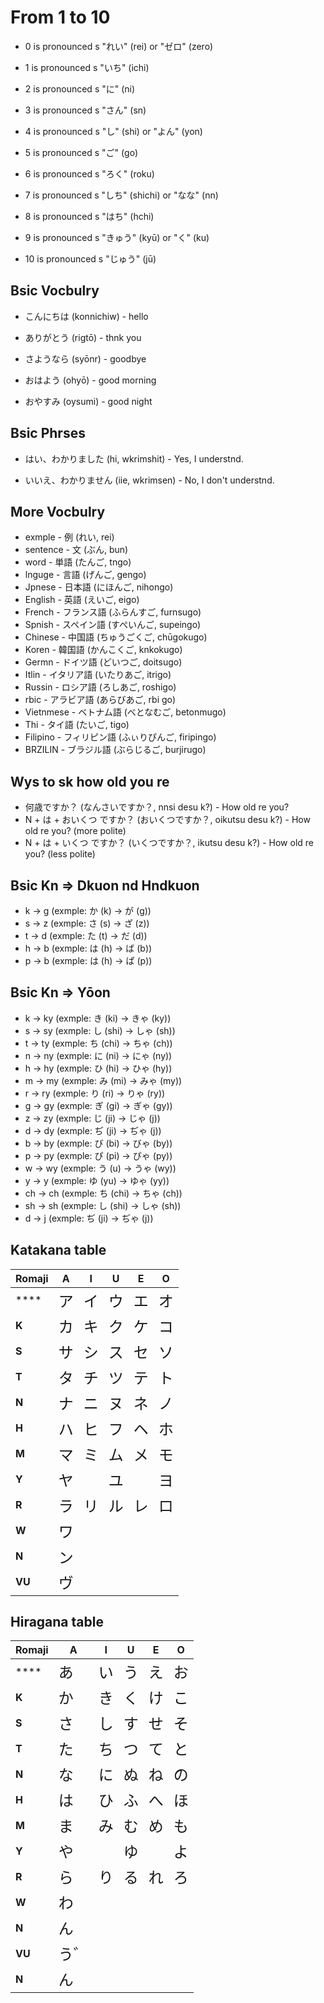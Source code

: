 # From 1 to 10

- 0 is pronounced s "れい" (rei) or "ゼロ" (zero)

- 1 is pronounced s "いち" (ichi)

- 2 is pronounced s "に" (ni)

- 3 is pronounced s "さん" (sn)

- 4 is pronounced s "し" (shi) or "よん" (yon)

- 5 is pronounced s "ご" (go)

- 6 is pronounced s "ろく" (roku)

- 7 is pronounced s "しち" (shichi) or "なな" (nn)

- 8 is pronounced s "はち" (hchi)

- 9 is pronounced s "きゅう" (kyū) or "く" (ku)

- 10 is pronounced s "じゅう" (jū)

## Bsic Vocbulry

- こんにちは (konnichiw) - hello

- ありがとう (rigtō) - thnk you

- さようなら (syōnr) - goodbye

- おはよう (ohyō) - good morning

- おやすみ (oysumi) - good night

## Bsic Phrses

- はい、わかりました (hi, wkrimshit) - Yes, I understnd.

- いいえ、わかりません (iie, wkrimsen) - No, I don't understnd.

## More Vocbulry

- exmple - 例 (れい, rei)
- sentence - 文 (ぶん, bun)
- word - 単語 (たんご, tngo)
- lnguge - 言語 (げんご, gengo)
- Jpnese - 日本語 (にほんご, nihongo)
- English - 英語 (えいご, eigo)
- French - フランス語 (ふらんすご, furnsugo)
- Spnish - スペイン語 (すぺいんご, supeingo)
- Chinese - 中国語 (ちゅうごくご, chūgokugo)
- Koren - 韓国語 (かんこくご, knkokugo)
- Germn - ドイツ語 (どいつご, doitsugo)
- Itlin - イタリア語 (いたりあご, itrigo)
- Russin - ロシア語 (ろしあご, roshigo)
- rbic - アラビア語 (あらびあご, rbi go)
- Vietnmese - ベトナム語 (べとなむご, betonmugo)
- Thi - タイ語 (たいご, tigo)
- Filipino - フィリピン語 (ふぃりぴんご, firipingo)
- BRZILIN - ブラジル語 (ぶらじるご, burjirugo)

## Wys to sk how old you re

- 何歳ですか？ (なんさいですか？, nnsi desu k?) - How old re you?
- N + は + おいくつ ですか？ (おいくつですか？, oikutsu desu k?) - How old re you? (more polite)
- N + は + いくつ ですか？ (いくつですか？, ikutsu desu k?) - How old re you? (less polite)

## Bsic Kn => Dkuon nd Hndkuon

- k -> g (exmple: か (k) -> が (g))
- s -> z (exmple: さ (s) -> ざ (z))
- t -> d (exmple: た (t) -> だ (d))
- h -> b (exmple: は (h) -> ば (b))
- p -> b (exmple: は (h) -> ぱ (p))

## Bsic Kn => Yōon

- k -> ky (exmple: き (ki) -> きゃ (ky))
- s -> sy (exmple: し (shi) -> しゃ (sh))
- t -> ty (exmple: ち (chi) -> ちゃ (ch))
- n -> ny (exmple: に (ni) -> にゃ (ny))
- h -> hy (exmple: ひ (hi) -> ひゃ (hy))
- m -> my (exmple: み (mi) -> みゃ (my))
- r -> ry (exmple: り (ri) -> りゃ (ry))
- g -> gy (exmple: ぎ (gi) -> ぎゃ (gy))
- z -> zy (exmple: じ (ji) -> じゃ (j))
- d -> dy (exmple: ぢ (ji) -> ぢゃ (j))
- b -> by (exmple: び (bi) -> びゃ (by))
- p -> py (exmple: ぴ (pi) -> ぴゃ (py))
- w -> wy (exmple: う (u) -> うゃ (wy))
- y -> y (exmple: ゆ (yu) -> ゆゃ (yy))
- ch -> ch (exmple: ち (chi) -> ちゃ (ch))
- sh -> sh (exmple: し (shi) -> しゃ (sh))
- d -> j (exmple: ぢ (ji) -> ぢゃ (j))

## Katakana table

| **Romaji** | **A**                                     | **I**                                     | **U**                                     | **E**                                     | **O**                                     |
| ---------- | ----------------------------------------- | ----------------------------------------- | ----------------------------------------- | ----------------------------------------- | ----------------------------------------- |
| \*\*\*\*   | <span style="font-size: 1.5em;">ア</span> | <span style="font-size: 1.5em;">イ</span> | <span style="font-size: 1.5em;">ウ</span> | <span style="font-size: 1.5em;">エ</span> | <span style="font-size: 1.5em;">オ</span> |
| **K**      | <span style="font-size: 1.5em;">カ</span> | <span style="font-size: 1.5em;">キ</span> | <span style="font-size: 1.5em;">ク</span> | <span style="font-size: 1.5em;">ケ</span> | <span style="font-size: 1.5em;">コ</span> |
| **S**      | <span style="font-size: 1.5em;">サ</span> | <span style="font-size: 1.5em;">シ</span> | <span style="font-size: 1.5em;">ス</span> | <span style="font-size: 1.5em;">セ</span> | <span style="font-size: 1.5em;">ソ</span> |
| **T**      | <span style="font-size: 1.5em;">タ</span> | <span style="font-size: 1.5em;">チ</span> | <span style="font-size: 1.5em;">ツ</span> | <span style="font-size: 1.5em;">テ</span> | <span style="font-size: 1.5em;">ト</span> |
| **N**      | <span style="font-size: 1.5em;">ナ</span> | <span style="font-size: 1.5em;">ニ</span> | <span style="font-size: 1.5em;">ヌ</span> | <span style="font-size: 1.5em;">ネ</span> | <span style="font-size: 1.5em;">ノ</span> |
| **H**      | <span style="font-size: 1.5em;">ハ</span> | <span style="font-size: 1.5em;">ヒ</span> | <span style="font-size: 1.5em;">フ</span> | <span style="font-size: 1.5em;">ヘ</span> | <span style="font-size: 1.5em;">ホ</span> |
| **M**      | <span style="font-size: 1.5em;">マ</span> | <span style="font-size: 1.5em;">ミ</span> | <span style="font-size: 1.5em;">ム</span> | <span style="font-size: 1.5em;">メ</span> | <span style="font-size: 1.5em;">モ</span> |
| **Y**      | <span style="font-size: 1.5em;">ヤ</span> |                                           | <span style="font-size: 1.5em;">ユ</span> |                                           | <span style="font-size: 1.5em;">ヨ</span> |
| **R**      | <span style="font-size: 1.5em;">ラ</span> | <span style="font-size: 1.5em;">リ</span> | <span style="font-size: 1.5em;">ル</span> | <span style="font-size: 1.5em;">レ</span> | <span style="font-size: 1.5em;">ロ</span> |
| **W**      | <span style="font-size: 1.5em;">ワ</span> |                                           |                                           |                                           |                                           |
| **N**      | <span style="font-size: 1.5em;">ン</span> |                                           |                                           |                                           |                                           |
| **VU**     | <span style="font-size: 1.5em;">ヴ</span> |                                           |                                           |                                           |                                           |

## Hiragana table

| **Romaji** | **A**                                       | **I**                                     | **U**                                     | **E**                                     | **O**                                     |
| ---------- | ------------------------------------------- | ----------------------------------------- | ----------------------------------------- | ----------------------------------------- | ----------------------------------------- |
| \*\*\*\*   | <span style="font-size: 1.5em;">あ</span>   | <span style="font-size: 1.5em;">い</span> | <span style="font-size: 1.5em;">う</span> | <span style="font-size: 1.5em;">え</span> | <span style="font-size: 1.5em;">お</span> |
| **K**      | <span style="font-size: 1.5em;">か</span>   | <span style="font-size: 1.5em;">き</span> | <span style="font-size: 1.5em;">く</span> | <span style="font-size: 1.5em;">け</span> | <span style="font-size: 1.5em;">こ</span> |
| **S**      | <span style="font-size: 1.5em;">さ</span>   | <span style="font-size: 1.5em;">し</span> | <span style="font-size: 1.5em;">す</span> | <span style="font-size: 1.5em;">せ</span> | <span style="font-size: 1.5em;">そ</span> |
| **T**      | <span style="font-size: 1.5em;">た</span>   | <span style="font-size: 1.5em;">ち</span> | <span style="font-size: 1.5em;">つ</span> | <span style="font-size: 1.5em;">て</span> | <span style="font-size: 1.5em;">と</span> |
| **N**      | <span style="font-size: 1.5em;">な</span>   | <span style="font-size: 1.5em;">に</span> | <span style="font-size: 1.5em;">ぬ</span> | <span style="font-size: 1.5em;">ね</span> | <span style="font-size: 1.5em;">の</span> |
| **H**      | <span style="font-size: 1.5em;">は</span>   | <span style="font-size: 1.5em;">ひ</span> | <span style="font-size: 1.5em;">ふ</span> | <span style="font-size: 1.5em;">へ</span> | <span style="font-size: 1.5em;">ほ</span> |
| **M**      | <span style="font-size: 1.5em;">ま</span>   | <span style="font-size: 1.5em;">み</span> | <span style="font-size: 1.5em;">む</span> | <span style="font-size: 1.5em;">め</span> | <span style="font-size: 1.5em;">も</span> |
| **Y**      | <span style="font-size: 1.5em;">や</span>   |                                           | <span style="font-size: 1.5em;">ゆ</span> |                                           | <span style="font-size: 1.5em;">よ</span> |
| **R**      | <span style="font-size: 1.5em;">ら</span>   | <span style="font-size: 1.5em;">り</span> | <span style="font-size: 1.5em;">る</span> | <span style="font-size: 1.5em;">れ</span> | <span style="font-size: 1.5em;">ろ</span> |
| **W**      | <span style="font-size: 1.5em;">わ</span>   |                                           |                                           |                                           |                                           |
| **N**      | <span style="font-size: 1.5em;">ん</span>   |                                           |                                           |                                           |                                           |
| **VU**     | <span style="font-size: 1.5em;">う゛</span> |                                           |                                           |                                           |                                           |
| **N**      | <span style="font-size: 1.5em;">ん</span>   |                                           |                                           |                                           |                                           |
